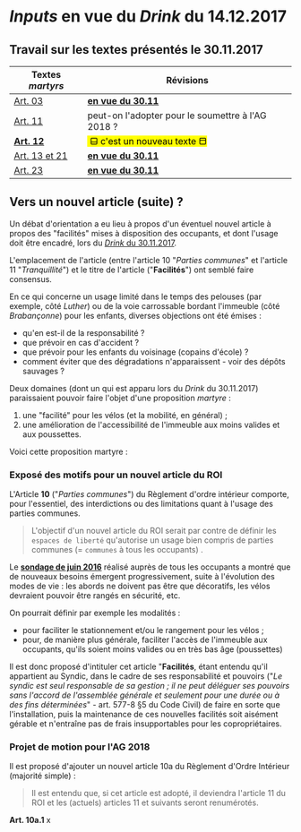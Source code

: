 # *Inputs* en vue du *Drink* du 14.12.2017

## Travail sur les textes présentés le 30.11.2017

| Textes *martyrs* | Révisions |
| --- | --- |
| [Art. 03](Art_03_or.md) | [**en vue du 30.11**](Art_03.md) |
| [Art. 11](Art_11.md) | peut-on l'adopter pour le soumettre à l'AG 2018 ? |
| [**Art. 12**](Art_12.md) | <mark>&nbsp;&#x2B13; c'est un nouveau texte&nbsp;&#x2B12;</mark> |
| [Art. 13 et 21](Art_13_et_21_or.md) | [**en vue du 30.11**](Art_13_et_21.md) |
| [Art. 23](Art_23_3_or.md) | [**en vue du 30.11**](Art_23_3.md) | 

## Vers un nouvel article (suite) ?

Un débat d'orientation a eu lieu à propos d'un éventuel nouvel article à propos des "facilités" mises à disposition des occupants, et dont l'usage doit être encadré, lors du [*Drink* du 30.11.2017](Drink_20171130.md).

L'emplacement de l'article (entre l'article 10 "*Parties communes*" et l'article 11 "*Tranquillité*") et le titre de l'article ("**Facilités**") ont semblé faire consensus.

En ce qui concerne un usage limité dans le temps des pelouses (par exemple, côté *Luther*) ou de la voie carrossable bordant l'immeuble (côté *Brabançonne*) pour les enfants, diverses objections ont été émises :

* qu'en est-il de la responsabilité ?
* que prévoir en cas d'accident ?
* que prévoir pour les enfants du voisinage (copains d'école) ?
* comment éviter que des dégradations n'apparaissent - voir des dépôts sauvages ?

Deux domaines (dont un qui est apparu lors du *Drink* du 30.11.2017) paraissaient pouvoir faire l'objet d'une proposition *martyre* :

1. une "facilité" pour les vélos (et la mobilité, en général) ;
2. une amélioration de l'accessibilité de l'immeuble aux moins valides et aux poussettes.

Voici cette proposition martyre :

### Exposé des motifs pour un nouvel article du ROI

L'Article **10** ("*Parties communes*") du Règlement d'ordre intérieur comporte, pour l'essentiel, des interdictions ou des limitations quant à l'usage des parties communes.

> L'objectif d'un nouvel article du ROI serait par contre de définir les `espaces de liberté` qu'autorise un usage bien compris de parties communes (= `communes` à tous les occupants) .

Le [**sondage de juin 2016**](Sondage_2016.pdf) réalisé auprès de tous les occupants a montré que de nouveaux besoins émergent progressivement, suite à l'évolution des modes de vie : les abords ne doivent pas être que décoratifs, les vélos devraient pouvoir être rangés en sécurité, etc.

On pourrait définir par exemple les modalités :  
* pour faciliter le stationnement et/ou le rangement pour les vélos ;
* pour, de manière plus générale, faciliter l'accès de l'immeuble aux occupants, qu'ils soient moins valides ou en très bas âge (poussettes)

Il est donc proposé d'intituler cet article "**Facilités**, étant entendu qu'il appartient au Syndic, dans le cadre de ses responsabilité et pouvoirs ("*Le syndic est seul responsable de sa gestion ; il ne peut déléguer ses pouvoirs sans l'accord de l'assemblée générale et seulement pour une durée ou à des fins déterminées*" - art. 577-8 §5 du Code Civil) de faire en sorte que l'installation, puis la maintenance de ces nouvelles facilités soit aisément gérable et n'entraîne pas de frais insupportables pour les copropriétaires.

### Projet de motion pour l'AG 2018

Il est proposé d'ajouter un nouvel article 10a du Règlement d'Ordre Intérieur (majorité simple) :

> Il est entendu que, si cet article est adopté, il deviendra l'article 11 du ROI et les (actuels) articles 11 et suivants seront renumérotés. 

**Art. 10a.1** x
